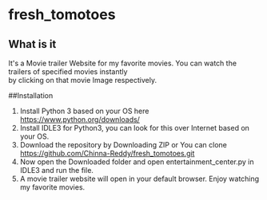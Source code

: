 # fresh_tomotoes
## What is it
It's a Movie trailer Website for my favorite movies. You can watch the trailers of specified movies instantly <br> by clicking on that movie Image respectively. <br>

##Installation
1. Install Python 3 based on your OS here https://www.python.org/downloads/ <br>
2. Install IDLE3 for Python3, you can look for this over Internet based on your OS.<br>
3. Download the repository by Downloading ZIP or You can clone https://github.com/Chinna-Reddy/fresh_tomotoes.git <br>
4. Now open the Downloaded folder and open entertainment_center.py in IDLE3 and run the file.<br>
5. A movie trailer website will open in your default browser. Enjoy watching my favorite movies.
